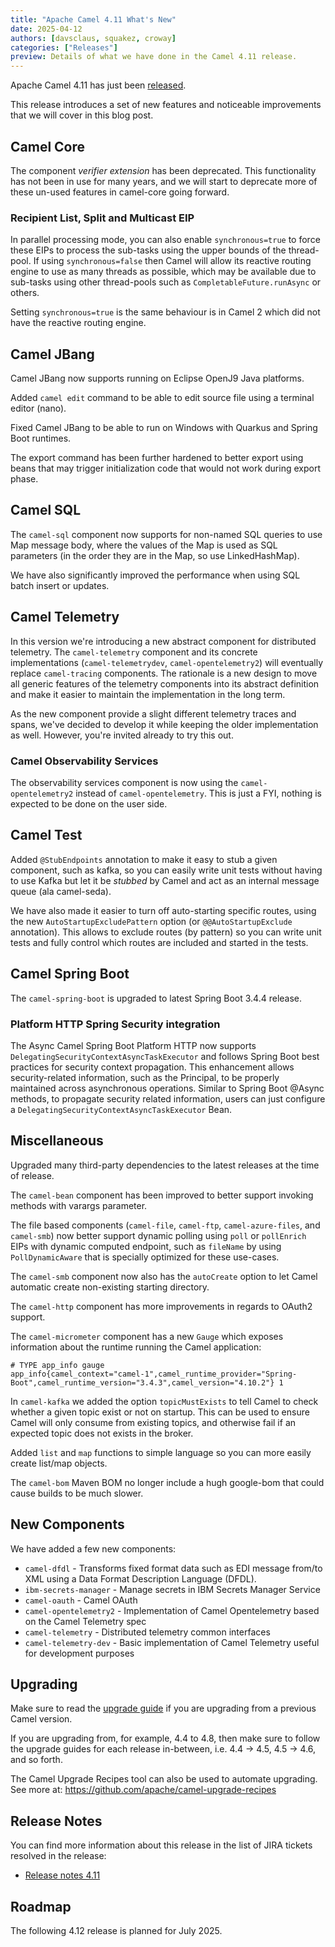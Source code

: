 ```yaml
---
title: "Apache Camel 4.11 What's New"
date: 2025-04-12
authors: [davsclaus, squakez, croway]
categories: ["Releases"]
preview: Details of what we have done in the Camel 4.11 release.
---
```


Apache Camel 4.11 has just been [released](/blog/2025/04/RELEASE-4.11.0/).

This release introduces a set of new features and noticeable improvements that we will cover in this blog post.

## Camel Core

The component _verifier extension_ has been deprecated. This functionality has not been in use for many years,
and we will start to deprecate more of these un-used features in camel-core going forward.

### Recipient List, Split and Multicast EIP

In parallel processing mode, you can also enable `synchronous=true` to force these EIPs to process
the sub-tasks using the upper bounds of the thread-pool. If using `synchronous=false` then Camel
will allow its reactive routing engine to use as many threads as possible, which may be available
due to sub-tasks using other thread-pools such as `CompletableFuture.runAsync` or others.

Setting `synchronous=true` is the same behaviour is in Camel 2 which did not have the reactive routing engine.

## Camel JBang

Camel JBang now supports running on Eclipse OpenJ9 Java platforms.

Added `camel edit` command to be able to edit source file using a terminal editor (nano).

Fixed Camel JBang to be able to run on Windows with Quarkus and Spring Boot runtimes.

The export command has been further hardened to better export using beans that may trigger initialization code
that would not work during export phase.

## Camel SQL

The `camel-sql` component now supports for non-named SQL queries to use Map message body, where the values
of the Map is used as SQL parameters (in the order they are in the Map, so use LinkedHashMap).

We have also significantly improved the performance when using SQL batch insert or updates.

## Camel Telemetry

In this version we're introducing a new abstract component for distributed telemetry. The `camel-telemetry` component and its concrete implementations (`camel-telemetrydev`, `camel-opentelemetry2`) will eventually replace `camel-tracing` components. The rationale is a new design to move all generic features of the telemetry components into its abstract definition and make it easier to maintain the implementation in the long term.

As the new component provide a slight different telemetry traces and spans, we've decided to develop it while keeping the older implementation as well. However, you're invited already to try this out.

### Camel Observability Services

The observability services component is now using the `camel-opentelemetry2` instead of `camel-opentelemetry`. This is just a FYI, nothing is expected to be done on the user side.

## Camel Test

Added `@StubEndpoints` annotation to make it easy to stub a given component, such as kafka, so you
can easily write unit tests without having to use Kafka but let it be _stubbed_ by Camel and act
as an internal message queue (ala camel-seda).

We have also made it easier to turn off auto-starting specific routes, using the new `AutoStartupExcludePattern` option (or `@@AutoStartupExclude` annotation).
This allows to exclude routes (by pattern) so you can write unit tests  and fully control which routes are included and started in the tests.

## Camel Spring Boot

The `camel-spring-boot` is upgraded to latest Spring Boot 3.4.4 release.

### Platform HTTP Spring Security integration

The Async Camel Spring Boot Platform HTTP now supports `DelegatingSecurityContextAsyncTaskExecutor` and follows Spring Boot best practices for security context propagation. This enhancement allows security-related information, such as the Principal, to be properly maintained across asynchronous operations.
Similar to Spring Boot @Async methods, to propagate security related information, users can just configure a `DelegatingSecurityContextAsyncTaskExecutor` Bean.

## Miscellaneous

Upgraded many third-party dependencies to the latest releases at the time of release.

The `camel-bean` component has been improved to better support invoking methods with varargs parameter.

The file based components (`camel-file`, `camel-ftp`, `camel-azure-files`, and `camel-smb`) now better support dynamic polling using `poll` or `pollEnrich` EIPs with dynamic
computed endpoint, such as `fileName` by using `PollDynamicAware` that is specially optimized for these use-cases.

The `camel-smb` component now also has the `autoCreate` option to let Camel automatic create non-existing starting directory.

The `camel-http` component has more improvements in regards to OAuth2 support.

The `camel-micrometer` component has a new `Gauge` which exposes information about the runtime running the Camel application:

```
# TYPE app_info gauge
app_info{camel_context="camel-1",camel_runtime_provider="Spring-Boot",camel_runtime_version="3.4.3",camel_version="4.10.2"} 1
```

In `camel-kafka` we added the option `topicMustExists` to tell Camel to check whether a given topic exist or not on startup.
This can be used to ensure Camel will only consume from existing topics, and otherwise fail if an expected topic does not exists in the broker.

Added `list` and `map` functions to simple language so you can more easily create list/map objects.

The `camel-bom` Maven BOM no longer include a hugh google-bom that could cause builds to be much slower.

## New Components

We have added a few new components:

- `camel-dfdl` - Transforms fixed format data such as EDI message from/to XML using a Data Format Description Language (DFDL).
- `ibm-secrets-manager` - Manage secrets in IBM Secrets Manager Service
- `camel-oauth` - Camel OAuth
- `camel-opentelemetry2`  - Implementation of Camel Opentelemetry based on the Camel Telemetry spec
- `camel-telemetry` - Distributed telemetry common interfaces
- `camel-telemetry-dev` - Basic implementation of Camel Telemetry useful for development purposes

## Upgrading

Make sure to read the [upgrade guide](/manual/camel-4x-upgrade-guide-4_11.html) if you are upgrading from a previous Camel version.

If you are upgrading from, for example, 4.4 to 4.8, then make sure to follow the upgrade guides for each release in-between, i.e.
4.4 -> 4.5, 4.5 -> 4.6, and so forth.

The Camel Upgrade Recipes tool can also be used to automate upgrading.
See more at: https://github.com/apache/camel-upgrade-recipes

## Release Notes

You can find more information about this release in the list of JIRA tickets resolved in the release:

- [Release notes 4.11](/releases/release-4.11.0/)

## Roadmap

The following 4.12 release is planned for July 2025.

